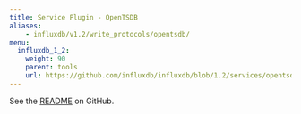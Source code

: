 ```yaml
---
title: Service Plugin - OpenTSDB
aliases:
    - influxdb/v1.2/write_protocols/opentsdb/
menu:
  influxdb_1_2:
    weight: 90
    parent: tools
    url: https://github.com/influxdb/influxdb/blob/1.2/services/opentsdb/README.md
---
```


See the [README](https://github.com/influxdata/influxdb/blob/master/services/opentsdb/README.md) on GitHub.
